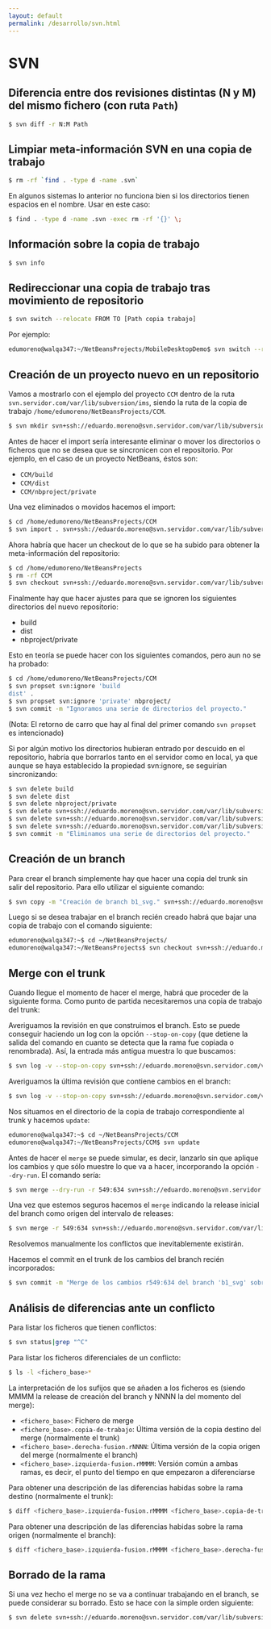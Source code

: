 ```yaml
---
layout: default
permalink: /desarrollo/svn.html
---
```


# SVN

## Diferencia entre dos revisiones distintas (N y M) del mismo fichero (con ruta `Path`)

```bash
$ svn diff -r N:M Path
```

## Limpiar meta-información SVN en una copia de trabajo

```bash
$ rm -rf `find . -type d -name .svn`
```

En algunos sistemas lo anterior no funciona bien si los directorios tienen espacios en el nombre. Usar en este caso:

```bash
$ find . -type d -name .svn -exec rm -rf '{}' \;
```

## Información sobre la copia de trabajo

```bash
$ svn info
```

## Redireccionar una copia de trabajo tras movimiento de repositorio

```bash
$ svn switch --relocate FROM TO [Path copia trabajo]
```

Por ejemplo:

```bash
edumoreno@walqa347:~/NetBeansProjects/MobileDesktopDemo$ svn switch --relocate svn+ssh://eduardo.moreno@172.22.1.63/var/lib/subversion/ims/MobileDesktopDemo  svn+ssh://eduardo.moreno@svn.servidor.com/var/lib/subversion/ims/MobileDesktopDemo .
```

## Creación de un proyecto nuevo en un repositorio

Vamos a mostrarlo con el ejemplo del proyecto `CCM` dentro de la ruta `svn.servidor.com/var/lib/subversion/ims`, siendo la ruta de la copia de trabajo `/home/edumoreno/NetBeansProjects/CCM`.

```bash
$ svn mkdir svn+ssh://eduardo.moreno@svn.servidor.com/var/lib/subversion/ims/CCM -m "Creación directorio."
```

Antes de hacer el import sería interesante eliminar o mover los directorios o ficheros que no se desea que se sincronicen con el repositorio. Por ejemplo, en el caso de un proyecto NetBeans, éstos son:

*  `CCM/build`
*  `CCM/dist`
*  `CCM/nbproject/private`

Una vez eliminados o movidos hacemos el import:

```bash
$ cd /home/edumoreno/NetBeansProjects/CCM
$ svn import . svn+ssh://eduardo.moreno@svn.servidor.com/var/lib/subversion/ims/CCM -m "Import inicial."
```

Ahora habría que hacer un checkout de lo que se ha subido para obtener la meta-información del repositorio:

```bash
$ cd /home/edumoreno/NetBeansProjects
$ rm -rf CCM
$ svn checkout svn+ssh://eduardo.moreno@svn.servidor.com/var/lib/subversion/ims/CCM/
```

Finalmente hay que hacer ajustes para que se ignoren los siguientes directorios del nuevo repositorio:

*  build
*  dist
*  nbproject/private

Esto en teoría se puede hacer con los siguientes comandos, pero aun no se ha probado:

```bash
$ cd /home/edumoreno/NetBeansProjects/CCM
$ svn propset svn:ignore 'build
dist' .
$ svn propset svn:ignore 'private' nbproject/
$ svn commit -m "Ignoramos una serie de directorios del proyecto."
```

(Nota: El retorno de carro que hay al final del primer comando `svn propset` es intencionado)

Si por algún motivo los directorios hubieran entrado por descuido en el repositorio, habría que borrarlos tanto en el servidor como en local, ya que aunque se haya establecido la propiedad svn:ignore, se seguirían sincronizando:

```bash
$ svn delete build
$ svn delete dist
$ svn delete nbproject/private
$ svn delete svn+ssh://eduardo.moreno@svn.servidor.com/var/lib/subversion/ims/CCM/build
$ svn delete svn+ssh://eduardo.moreno@svn.servidor.com/var/lib/subversion/ims/CCM/dist
$ svn delete svn+ssh://eduardo.moreno@svn.servidor.com/var/lib/subversion/ims/CCM/nbproject/private
$ svn commit -m "Eliminamos una serie de directorios del proyecto."
```

## Creación de un branch

Para crear el branch simplemente hay que hacer una copia del trunk sin salir del repositorio. Para ello utilizar el siguiente comando:

```bash
$ svn copy -m "Creación de branch b1_svg." svn+ssh://eduardo.moreno@svn.servidor.com/var/lib/subversion/ims/CCM/trunk/ svn+ssh://eduardo.moreno@svn.servidor.com/var/lib/subversion/ims/CCM/branches/b1_svg/
```

Luego si se desea trabajar en el branch recién creado habrá que bajar una copia de trabajo con el comando siguiente:

```bash
edumoreno@walqa347:~$ cd ~/NetBeansProjects/
edumoreno@walqa347:~/NetBeansProjects$ svn checkout svn+ssh://eduardo.moreno@svn.servidor.com/var/lib/subversion/ims/CCM/branches/b1_svg/ CCM_b1_svg
```

## Merge con el trunk

Cuando llegue el momento de hacer el merge, habrá que proceder de la siguiente forma. Como punto de partida necesitaremos una copia de trabajo del trunk:

Averiguamos la revisión en que construimos el branch. Esto se puede conseguir haciendo un log con la opción `--stop-on-copy` (que detiene la salida del comando en cuanto se detecta que la rama fue copiada o renombrada). Así, la entrada más antigua muestra lo que buscamos:

```bash
$ svn log -v --stop-on-copy svn+ssh://eduardo.moreno@svn.servidor.com/var/lib/subversion/ims/CCM/branches/b1_svg/|tail
```

Averiguamos la última revisión que contiene cambios en el branch:

```bash
$ svn log -v --stop-on-copy svn+ssh://eduardo.moreno@svn.servidor.com/var/lib/subversion/ims/CCM/branches/b1_svg/|head
```

Nos situamos en el directorio de la copia de trabajo correspondiente al trunk y hacemos `update`:

```bash
edumoreno@walqa347:~$ cd ~/NetBeansProjects/CCM
edumoreno@walqa347:~/NetBeansProjects/CCM$ svn update
```

Antes de hacer el `merge` se puede simular, es decir, lanzarlo sin que aplique los cambios y que sólo muestre lo que va a hacer, incorporando la opción `--dry-run`. El comando sería:

```bash
$ svn merge --dry-run -r 549:634 svn+ssh://eduardo.moreno@svn.servidor.com/var/lib/subversion/ims/CCM/branches/b1_svg/
```

Una vez que estemos seguros hacemos el `merge` indicando la release inicial del branch como origen del intervalo de releases:

```bash
$ svn merge -r 549:634 svn+ssh://eduardo.moreno@svn.servidor.com/var/lib/subversion/ims/CCM/branches/b1_svg/
```

Resolvemos manualmente los conflictos que inevitablemente existirán.

Hacemos el commit en el trunk de los cambios del branch recién incorporados:

```bash
$ svn commit -m "Merge de los cambios r549:634 del branch 'b1_svg' sobre el trunk."
```

## Análisis de diferencias ante un conflicto

Para listar los ficheros que tienen conflictos:

```bash
$ svn status|grep "^C"
```

Para listar los ficheros diferenciales de un conflicto:

```bash
$ ls -l <fichero_base>*
```

La interpretación de los sufijos que se añaden a los ficheros es (siendo MMMM la release de creación del branch y NNNN la del momento del merge):

*  `<fichero_base>`: Fichero de merge
*  `<fichero_base>.copia-de-trabajo`: Última versión de la copia destino del merge (normalmente el trunk)
*  `<fichero_base>.derecha-fusion.rNNNN`: Última versión de la copia origen del merge (normalmente el branch)
*  `<fichero_base>.izquierda-fusion.rMMMM`: Versión común a ambas ramas, es decir, el punto del tiempo en que empezaron a diferenciarse

Para obtener una descripción de las diferencias habidas sobre la rama destino (normalmente el trunk):

```bash
$ diff <fichero_base>.izquierda-fusion.rMMMM <fichero_base>.copia-de-trabajo
```

Para obtener una descripción de las diferencias habidas sobre la rama origen (normalmente el branch):

```bash
$ diff <fichero_base>.izquierda-fusion.rMMMM <fichero_base>.derecha-fusion.rNNNN
```

## Borrado de la rama

Si una vez hecho el merge no se va a continuar trabajando en el branch, se puede considerar su borrado. Esto se hace con la simple orden siguiente:

```bash
$ svn delete svn+ssh://eduardo.moreno@svn.servidor.com/var/lib/subversion/ims/CCM/branches/b1_svg/
```
